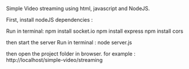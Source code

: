 Simple Video streaming using html, javascript and NodeJS.

First, install nodeJS dependencies : 

Run in terminal: 
npm install socket.io
npm install express
npm install cors

then start the server
Run in terminal : 
node server.js

then open the project folder in browser. for example : http://localhost/simple-video/streaming

